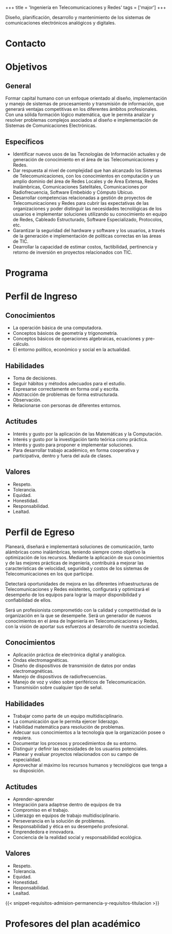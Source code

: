 +++
title = 'Ingeniería en Telecomunicaciones y Redes'
tags = ['major']
+++

Diseño, planificación, desarrollo y mantenimiento de los sistemas de comunicaciones electrónicos analógicos y digitales.

<!--more-->

# Contacto

# Objetivos

## General

Formar capital humano con un enfoque orientado al diseño, implementación y manejo de sistemas de procesamiento y transmisión de información, que generará ventajas competitivas en los diferentes ámbitos profesionales. Con una sólida formación lógico matemática, que le permita analizar y resolver problemas complejos asociados al diseño e implementación de Sistemas de Comunicaciones Electrónicas.

## Específicos

- Identificar nuevos usos de las Tecnologías de Información actuales y de generación de conocimiento en el área de las Telecomunicaciones y Redes.
- Dar respuesta al nivel de complejidad que han alcanzado los Sistemas de Telecomunicaciones, con los conocimientos en computación y un amplio dominio del área de Redes Locales y de Área Extensa, Redes Inalámbricas, Comunicaciones Satelitales, Comunicaciones por Radiofrecuencia, Software Embebido y Cómputo Ubicuo.
- Desarrollar competencias relacionadas a gestión de proyectos de Telecomunicaciones y Redes para cubrir las expectativas de las organizaciones y poder distinguir las necesidades tecnológicas de los usuarios e implementar soluciones utilizando su conocimiento en equipo de Redes, Cableado Estructurado, Software Especializado, Protocolos, etc.
- Garantizar la seguridad del hardware y software y los usuarios, a través de la generación e implementación de políticas correctas en las áreas de TIC.
- Dearrollar la capacidad de estimar costos, factibilidad, pertinencia y retorno de inversión en proyectos relacionados con TIC.

# Programa

# Perfil de Ingreso

## Conocimientos

- La operación básica de una computadora.
- Conceptos básicos de geometría y trigonometría.
- Conceptos básicos de operaciones algebraicas, ecuaciones y pre-cálculo.
- El entorno político, económico y social en la actualidad.

## Habilidades

- Toma de decisiones.
- Seguir hábitos y métodos adecuados para el estudio.
- Expresarse correctamente en forma oral y escrita.
- Abstracción de problemas de forma estructurada.
- Observación.
- Relacionarse con personas de diferentes entornos.

## Actitudes

- Interés y gusto por la aplicación de las Matemáticas y la Computación.
- Interés y gusto por la investigación tanto teórica como práctica.
- Interés y gusto para proponer e implementar soluciones.
- Para desarrollar trabajo académico, en forma cooperativa y participativa, dentro y fuera del aula de clases.

## Valores

- Respeto.
- Tolerancia.
- Equidad.
- Honestidad.
- Responsabilidad.
- Lealtad.

# Perfil de Egreso


Planeará, diseñará e implementará soluciones de comunicación, tanto alámbricas como inalámbricas, teniendo siempre como objetivo la optimización de los recursos. Mediante la aplicación de sus conocimientos y de las mejores prácticas de ingeniería, contribuirá a mejorar las características de velocidad, seguridad y costos de los sistemas de Telecomunicaciones en los que participe.

Detectará oportunidades de mejora en las diferentes infraestructuras de Telecomunicaciones y Redes existentes, configurará y optimizará el desempeño de los equipos para lograr la mayor disponibilidad y confiabilidad de ellos.

Será un profesionista comprometido con la calidad y competitividad de la organización en la que se desempeñe. Será un generador de nuevos conocimientos en el área de Ingeniería en Telecomunicaciones y Redes, con la visión de aportar sus esfuerzos al desarrollo de nuestra sociedad.

## Conocimientos

- Aplicación práctica de electrónica digital y analógica.
- Ondas electromagnéticas.
- Diseño de dispositivos de transmisión de datos por ondas electromagnéticas.
- Manejo de dispositivos de radiofrecuencias.
- Manejo de voz y video sobre periféricos de Telecomunicación.
- Transmisión sobre cualquier tipo de señal.

## Habilidades

- Trabajar como parte de un equipo multidisciplinario.
- La comunicación que le permita ejercer liderazgo.
- Habilidad matemática para resolución de problemas.
- Adecuar sus conocimientos a la tecnología que la organización posee o requiera.
- Documentar los procesos y procedimientos de su entorno.
- Distinguir y definir las necesidades de los usuarios potenciales.
- Planear y evaluar proyectos relacionados con su campo de especialidad.
- Aprovechar al máximo los recursos humanos y tecnológicos que tenga a su disposición.

## Actitudes

- Aprender-aprender
- Integración para adaptrse dentro de equipos de tra
- Compromiso en el trabajo.
- Liderazgo en equipos de trabajo multidisciplinario.
- Perseverancia en la solución de problemas.
- Responsabilidad y ética en su desempeño profesional.
- Emprendedora e innovadora.
- Conciencia de la realidad social y responsabilidad ecológica.

## Valores

- Respeto.
- Tolerancia.
- Equidad.
- Honestidad.
- Responsabilidad.
- Lealtad.

{{< snippet-requisitos-admision-permanencia-y-requisitos-titulacion >}}

# Profesores del plan académico
